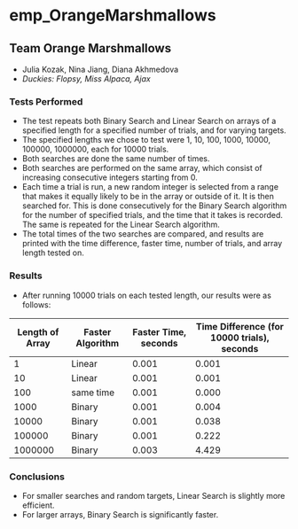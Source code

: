 # emp_OrangeMarshmallows

## Team Orange Marshmallows
* Julia Kozak, Nina Jiang, Diana Akhmedova 
* *Duckies: Flopsy, Miss Alpaca, Ajax*

### Tests Performed 
* The test repeats both Binary Search and Linear Search on arrays of a specified length for a specified number of trials, and for varying targets.
* The specified lengths we chose to test were 1, 10, 100, 1000, 10000, 100000, 1000000, each for 10000 trials.
* Both searches are done the same number of times.
* Both searches are performed on the same array, which consist of increasing consecutive integers starting from 0.
* Each time a trial is run, a new random integer is selected from a range that makes it equally likely to be in the array or outside of it. It is then searched for. This is done consecutively for the Binary Search algorithm for the number of specified trials, and the time that it takes is recorded. The same is repeated for the Linear Search algorithm.
* The total times of the two searches are compared, and results are printed with the time difference, faster time, number of trials, and array length tested on.

### Results
* After running 10000 trials on each tested length, our results were as follows:

| Length of Array | Faster Algorithm | Faster Time, seconds | Time Difference (for 10000 trials), seconds |
| ----------- | ----------- | ----------- | ----------- |
| 1 | Linear | 0.001 | 0.001 |
| 10 | Linear | 0.001 | 0.001 |
| 100 | same time | 0.001 | 0.000 |
| 1000 | Binary | 0.001 | 0.004 |
| 10000 | Binary | 0.001 | 0.038 |
| 100000 | Binary | 0.001 | 0.222 |
| 1000000 | Binary | 0.003 | 4.429 |


### Conclusions
* For smaller searches and random targets, Linear Search is slightly more efficient. 
* For larger arrays, Binary Search is significantly faster.
